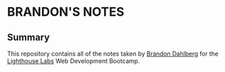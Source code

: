 # BRANDON'S NOTES

## Summary

This repository contains all of the notes taken by [Brandon Dahlberg](https://github.com/JediMind21) for the [Lighthouse Labs](https://www.lighthouselabs.ca/) Web Development Bootcamp.
